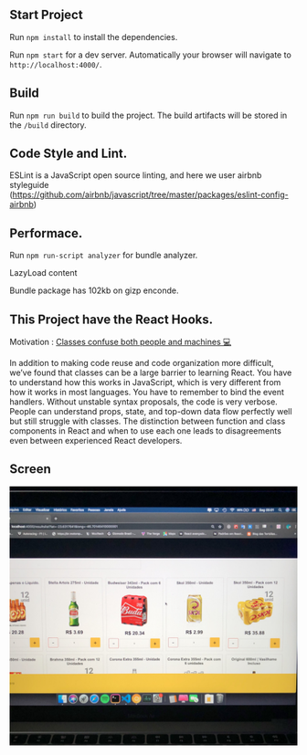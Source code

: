 ## Start Project
Run `npm install` to install the dependencies.

Run `npm start` for a dev server. Automatically your browser will navigate to `http://localhost:4000/`. 

## Build

Run `npm run build` to build the project. The build artifacts will be stored in the `/build` directory.

## Code Style and Lint.

ESLint is a JavaScript open source linting, and here we user airbnb styleguide (https://github.com/airbnb/javascript/tree/master/packages/eslint-config-airbnb)

## Performace.

Run `npm run-script analyzer` for bundle analyzer.

LazyLoad content

Bundle package has 102kb on gizp enconde.

## This Project have the React Hooks.

Motivation : [Classes confuse both people and machines 💻](https://reactjs.org/docs/hooks-intro.html#classes-confuse-both-people-and-machines)


In addition to making code reuse and code organization more difficult, we’ve found that classes can be a large barrier to learning React. 
You have to understand how this works in JavaScript, which is very different from how it works in most languages. 
You have to remember to bind the event handlers. Without unstable syntax proposals, the code is very verbose. 
People can understand props, state, and top-down data flow perfectly well but still struggle with classes. 
The distinction between function and class components in React and when to use each one leads to disagreements even between experienced React developers.

##  Screen

![](screen.jpg)




